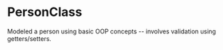 # PersonClass
Modeled a person using basic OOP concepts -- involves validation using getters/setters.

